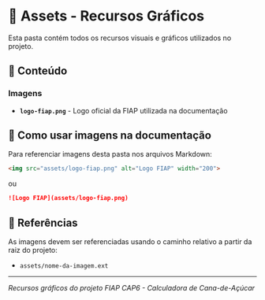 # 🎨 Assets - Recursos Gráficos

Esta pasta contém todos os recursos visuais e gráficos utilizados no projeto.

## 📂 Conteúdo

### Imagens
- **`logo-fiap.png`** - Logo oficial da FIAP utilizada na documentação

## 📝 Como usar imagens na documentação

Para referenciar imagens desta pasta nos arquivos Markdown:

```markdown
<img src="assets/logo-fiap.png" alt="Logo FIAP" width="200">
```

ou

```markdown
![Logo FIAP](assets/logo-fiap.png)
```

## 🔗 Referências

As imagens devem ser referenciadas usando o caminho relativo a partir da raiz do projeto:
- `assets/nome-da-imagem.ext`

---

*Recursos gráficos do projeto FIAP CAP6 - Calculadora de Cana-de-Açúcar*